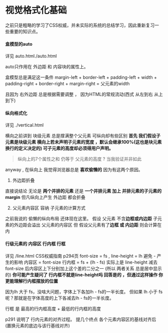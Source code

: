 # 视觉格式化基础

之前只是粗略的学习了CSS权威，并未实际的系统的总结学习，因此重新复习一些重要的知识点。


#### 盒模型的auto
详见 auto.html./auto.html

auto只作用在 外边距 和 内容块的属性上。

盒模型总是满足这一条件 margin-left + border-left + padding-left + width + padding-right + border-right +
margin-right = 父元素的width

且因为 右外边距 总是根据需要调整 ， 因为HTML的常规流动(西式 从左到右 从上到下)

   
#### 纵向格式化

详见 ./vertical.html

横向之前讲到 块级元素 总是撑满整个父元素 可纵向却有些区别
**首先 我们假设子元素是块级元素 横向上若未声明子元素的宽度 ，默认会继承100%(这也是块元素 换行的定义决定的) 可子元素的高度却必须得用户声明。**

> 纵向上的7个属性之和 仍等于 父元素的高度 ?  当我验证并非如此

anyway , 在纵向上 我觉得浏览器总是 **喜欢偷懒的** 因为有这两个原因。

1. 外边距折叠

直接说结论 无论是 **两个并排的元素** 还是 **一个并排元素 加上 并排元素的子元素的margin**
但凡纵向上产生 外边距 都会折叠

2. 父元素内容区 容纳 子元素的计算方式

之前我说的 偷懒的纵向布局 还体现在这里。
假设 父元素 不含**边框或内边距** 子元素的外边距会溢出 父元素的内容区
但 假设父元素有了**边框 或 内边距**  则会计算在内



#### 行级元素的 内容区 行内框 行框

详见 /line.html  CSS权威指南 p294页
font-size = fs , line-height = lh 避免 - 产生的影响
内容区 = font-size 
行内框 = fs +  (lh - fs)
实际上是 line-height 减去 font-size 后内容区上下分别加上这个差的二分之一 (所以 两者关系 总是居中显示的)
**你可能产生疑问了 行内框不就是line-height吗 回答是的 ，但通过这样操作 你更能理解行内框摆放的位置**

因为lh 大于 fs，没啥大问题，字体上下各加lh - fs的一半长度。
但如果 lh 小于 fs呢？那就是在字体高度的上下各减去lh - fs的一半长度。


行框 是 最高的行内框高度 + 最低的行内框的高度

p291 说明了 行内元素的对齐过程。
提几个终点 各个元素内容区的基线对齐后 (置换元素的底边与该行基线对齐)